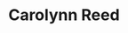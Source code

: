 ---
title: Carolynn Reed
picture: carolynnReed.jpg
viewer_title: Carolynn Reed
thumbnail: carolynnReed_t.jpg
alt: Carolynn Reed Pencil
medium: Pencil
width: 7.5"
height: 9.5"
---